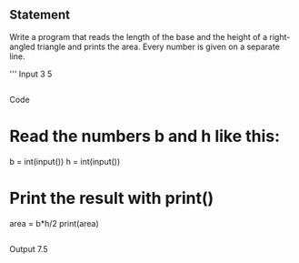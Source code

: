 ## Statement
Write a program that reads the length of the base and the height of a right-angled triangle and prints the area. Every number is given on a separate line.

'''
Input
3
5
```
```
Code
# Read the numbers b and h like this:
b = int(input())
h = int(input())
# Print the result with print()
area = b*h/2
print(area)
```
```
Output
7.5
```
